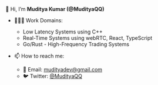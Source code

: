 👋 Hi, I’m **Muditya Kumar (@MudityaQQ)**

- 🧑🏻‍💻 Work Domains:
  - Low Latency Systems using C++
  - Real-Time Systems using webRTC, React, TypeScript
  - Go/Rust - High-Frequency Trading Systems

- 📫 How to reach me:
  - 📧 Email: [mudityadev@gmail.com](mailto:mudityadev@gmail.com)
  - 🐦 Twitter: [@MudityaQQ](https://twitter.com/MudityaQQ)
  
